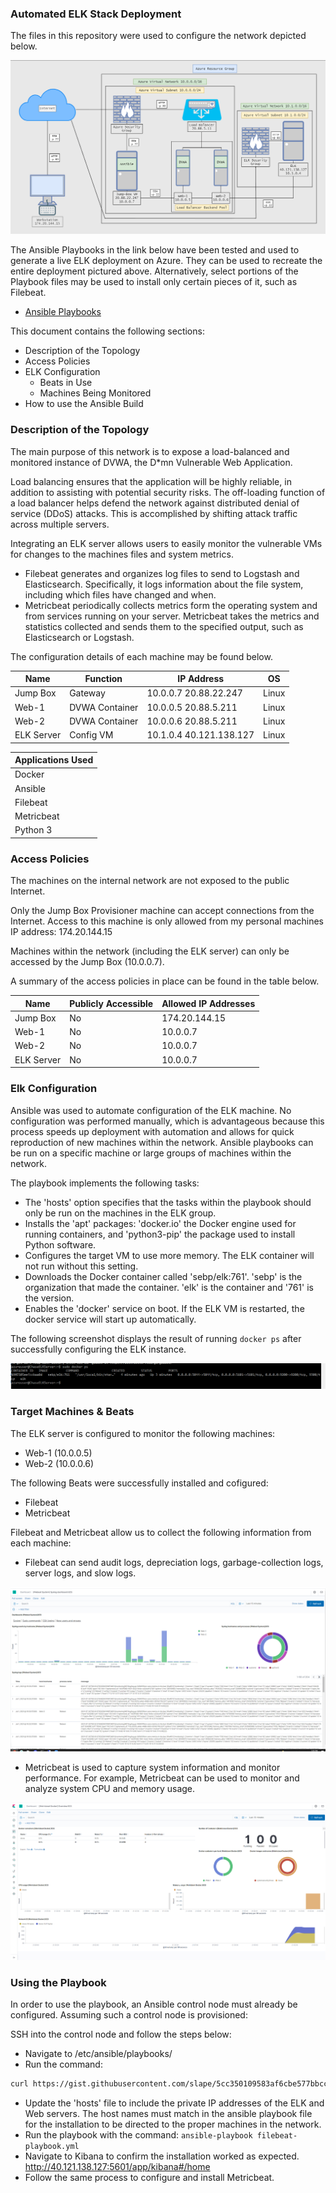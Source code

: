 ### Automated ELK Stack Deployment

The files in this repository were used to configure the network depicted below.

![](Images/AzureResourceGroupDiagram.png)


The Ansible Playbooks in the link below have been tested and used to generate a live ELK deployment on Azure.  They can be used to recreate the entire deployment pictured above.  Alternatively, select portions of the Playbook files may be used to install only certain pieces of it, such as Filebeat.

- [Ansible Playbooks](https://github.com/Ccarroll1201/Elk-Stack-Project/tree/main/Ansible%20Playbooks)

This document contains the following sections:
 
- Description of the Topology
- Access Policies
- ELK Configuration
  - Beats in Use
  - Machines Being Monitored
- How to use the Ansible Build


### Description of the Topology

The main purpose of this network is to expose a load-balanced and monitored instance of DVWA, the D*mn Vulnerable Web Application.

Load balancing ensures that the application will be highly reliable, in addition to assisting with potential security risks. 
The off-loading function of a load balancer helps defend the network against distributed denial of service (DDoS) attacks.  This is accomplished by shifting attack traffic across multiple servers.

Integrating an ELK server allows users to easily monitor the vulnerable VMs for changes to the machines files and system metrics. 
- Filebeat generates and organizes log files to send to Logstash and Elasticsearch.  Specifically, it logs information about the file system, including which files have changed and when. 
- Metricbeat periodically collects metrics form the operating system and from services running on your server.  Metricbeat takes the metrics and statistics collected and sends them to the specified output, such as Elasticsearch or Logstash. 

The configuration details of each machine may be found below.

| Name       	| Function       	| IP Address              	| OS    	|
|------------	|----------------	|-------------------------	|-------	|
| Jump Box   	| Gateway        	| 10.0.0.7 20.88.22.247   	| Linux 	|
| Web-1      	| DVWA Container 	| 10.0.0.5 20.88.5.211    	| Linux 	|
| Web-2      	| DVWA Container 	| 10.0.0.6 20.88.5.211    	| Linux 	|
| ELK Server 	| Config VM      	| 10.1.0.4 40.121.138.127 	| Linux 	|

| Applications Used   |
|-------------------  |
| Docker              |
| Ansible             |
| Filebeat            |
| Metricbeat          |
| Python 3            |


### Access Policies

The machines on the internal network are not exposed to the public Internet. 

Only the Jump Box Provisioner machine can accept connections from the Internet.  Access to this machine is only allowed from my personal machines IP address: 174.20.144.15

Machines within the network (including the ELK server) can only be accessed by the Jump Box (10.0.0.7).

A summary of the access policies in place can be found in the table below.

| Name       	| Publicly Accessible 	| Allowed IP Addresses 	|
|------------	|---------------------	|----------------------	|
| Jump Box   	| No                  	| 174.20.144.15        	|
| Web-1      	| No                  	| 10.0.0.7             	|
| Web-2      	| No                  	| 10.0.0.7             	|
| ELK Server 	| No                  	| 10.0.0.7             	|


### Elk Configuration

Ansible was used to automate configuration of the ELK machine.  No configuration was performed manually, which is advantageous because this process speeds up deployment with automation and allows for quick reproduction of new machines within the network.  Ansible playbooks can be run on a specific machine or large groups of machines within the network.

The playbook implements the following tasks:
- The 'hosts' option specifies that the tasks within the playbook should only be run on the machines in the ELK group.
- Installs the 'apt' packages: 'docker.io' the Docker engine used for running containers, and 'python3-pip' the package used to install Python software.
- Configures the target VM to use more memory. The ELK container will not run without this setting.
- Downloads the Docker container called 'sebp/elk:761'. 'sebp' is the organization that made the container. 'elk' is the container and '761' is the version.
- Enables the 'docker' service on boot. If the ELK VM is restarted, the docker service will start up automatically.

The following screenshot displays the result of running `docker ps` after successfully configuring the ELK instance.

![](Images/dockerps.png)


### Target Machines & Beats

The ELK server is configured to monitor the following machines:
- Web-1 (10.0.0.5)
- Web-2 (10.0.0.6)

The following Beats were successfully installed and cofigured:
- Filebeat
- Metricbeat

Filebeat and Metricbeat allow us to collect the following information from each machine:

- Filebeat can send audit logs, depreciation logs, garbage-collection logs, server logs, and slow logs.

![](Images/Filebeat.PNG)


- Metricbeat is used to capture system information and monitor performance.  For example, Metricbeat can be used to monitor and analyze system CPU and memory usage.

![](Images/Metricbeat.PNG)


### Using the Playbook
In order to use the playbook, an Ansible control node must already be configured.  Assuming such a control node is provisioned: 

SSH into the control node and follow the steps below:
- Navigate to /etc/ansible/playbooks/
- Run the command:
```bash 
curl https://gist.githubusercontent.com/slape/5cc350109583af6cbe577bbcc0710c93/raw/eca603b72586fbe148c11f9c87bf96a63cb25760/Filebeat > filebeat-config.yml
```
- Update the 'hosts' file to include the private IP addresses of the ELK and Web servers.  The host names must match in the ansible playbook file for the installation to be directed to the proper machines in the network.
- Run the playbook with the command: `ansible-playbook filebeat-playbook.yml`
- Navigate to Kibana to confirm the installation worked as expected. http://40.121.138.127:5601/app/kibana#/home
- Follow the same process to configure and install Metricbeat.